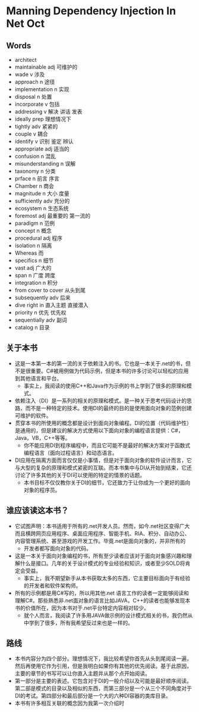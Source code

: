 # Manning Dependency Injection In Net Oct

## Words

- architect
- maintainable adj 可维护的
- wade v 涉及
- approach n 途径
- implementation n 实现
- disposal n 处置
- incorporate v 包括
- addressing v 解决 讲话 发表
- ideally prep 理想情况下
- tightly adv 紧紧的
- couple v 耦合
- identify v 识别 鉴定 辨认
- appropriate adj 适当的 
- confusion n 混乱
- misunderstanding n 误解
- taxonomy n 分类
- prface n 前言 序言
- Chamber n 商会
- magnitude n 大小 度量
- sufficiently adv 充分的
- ecosystem n 生态系统
- foremost adj 最重要的 第一流的
- paradigm n 范例
- concept n 概念
- procedural adj 程序
- isolation n 隔离
- Whereas 而
- specifics n 细节
- vast adj 广大的
- span n 广度 跨度
- integration n 积分
- from cover to cover 从头到尾
- subsequently adv 后来
- dive right in 直入主题 直接潜入
- priority n 优先 优先权
- sequentially adv 副词
- catalog n 目录

## 关于本书

- 这是一本第一本的第一流的关于依赖注入的书。它也是一本关于.net的书，但不是很重要。C#被用例做为代码示例，但是本书的许多讨论可以轻松的应用到其他语言和平台。
  - 事实上，我阅读的使用C++和Java作为示例的书上学到了很多的原理和模式。
- 依赖注入（DI）是一系列的相关的原理和模式。是一种关于思考代码设计的思路，而不是一种特定的技术。使用DI的最终的目的是使用面向对象的范例创建可维护的软件。
- 贯穿本书的所使用的概念都是设计到面向对象编程。DI的位置（代码维护性）是通用的，但是建议的解决方式使用以下面向对象的编程语言提供：C#，Java，VB，C++等等。
  - 你不能应用DI到程序编程中，而且它可能不是最好的解决方案对于函数式编程语言（面向过程语言）和动态语言。
- DI应用在隔离方面而言仅仅是小事情，但是对于面向对象的软件设计而言，它与大型的复杂的原理和模式紧密的互联。而本书集中与DI从开始到结束，它还讨论了许多其他的关于DI可以使用的特定的情景的话题。
  - 本书目标不仅仅教你关于DI的细节，它还致力于让你成为一个更好的面向对象的程序员。

## 谁应该读这本书？

- 它试图声明：本书适用于所有的.net开发人员。然而，如今.net社区变得广大而且横跨网页应用程序、桌面应用程序、智能手机、RIA、积分、自动办公、内容管理系统、甚至游戏的开发工作。毕竟.net是面向对象的，并非所有的
  - 开发者都写面向对象的代码。
- 这是一本关于面向对象编程的书，所有至少读者应该对于面向对象感兴趣和理解什么是接口。几年的关于设计模式的专业经验和知识，或者至少SOLD将肯定会受益。
  - 事实上，我不期望新手从本书获取太多的东西，它主要目标面向于有经验的开发者和软件架构师。
- 所有的示例都是用C#写的，所以用其他.net 语言工作的读者一定能够阅读和理解C#。那些熟悉非.net面对象的语言比如JAVA，C++的读者也能够发现本书的价值所在，因为本书对于.net平台特定内容相对较少。
  - 就个人而言，我阅读了许多用JAVA做示例的设计模式相关的书，我仍然从中学到了很多，所有我希望反过来也是一样的。

## 路线

- 本书内容分为四个部分。理想情况下，我比较希望你首先从头到尾阅读一遍，然后再使用它作为引用，但是我明白如果你有其他的优先阅读。基于此原因，主要的章节的书写可以让你直入主题并从那个点开始阅读。
- 第一部分是主要的表述。它包含对于DI的一般介绍以及可能是最好顺序阅读。第二部是模式的目录以及相似的东西，而第三部分是一个从三个不同角度对于DI的考试。第四部分和最后部分是一个大的六种DI容器的类库目录。
- 本书有许多相互关联的概念因为我第一次介绍时